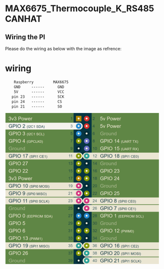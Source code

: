 # MAX6675_Thermocouple_K_RS485CANHAT

## Wiring the PI
Please do the wiring as below with the image as refrence:
# wiring
```
    Raspberry         MAX6675
    GND     ------      GND
    5V      ------      VCC
   pin 23   ------      SCK
   pin 24   ------      CS
   pin 21   ------      SO
```

![alt text](docs/img/pi_pinout.png)
